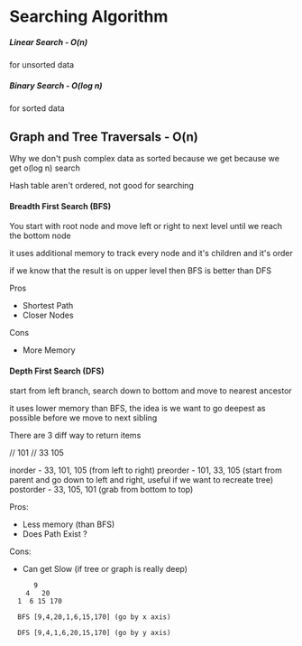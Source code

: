 # Searching Algorithm

##### Linear Search - O(n) 

for unsorted data

##### Binary Search - O(log n) 

for sorted data

## Graph and Tree Traversals - O(n)

Why we don't push complex data as sorted because we get because we get o(log n) search

Hash table aren't ordered, not good for searching

#### Breadth First Search (BFS)

You start with root node and move left or right to next level until we reach the bottom node

it uses additional memory to track every node and it's children and it's order

if we know that the result is on upper level then BFS is better than DFS

Pros
- Shortest Path
- Closer Nodes

Cons
- More Memory

#### Depth First Search (DFS)

start from left branch, search down to bottom and move to nearest ancestor

it uses lower memory than BFS, the idea is we want to go deepest as possible before we move to next sibling

There are 3 diff way to return items

//  101
// 33 105

inorder - 33, 101, 105 (from left to right)
preorder - 101, 33, 105 (start from parent and go down to left and right, useful if we want to recreate tree)
postorder - 33, 105, 101 (grab from bottom to top)


Pros:
- Less memory (than BFS)
- Does Path Exist ?

Cons:
- Can get Slow (if tree or graph is really deep)

```
      9
    4   20
  1  6 15 170
  
  BFS [9,4,20,1,6,15,170] (go by x axis)
  
  DFS [9,4,1,6,20,15,170] (go by y axis)
```


